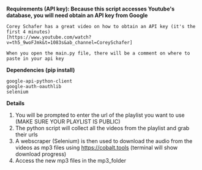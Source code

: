 **Requirements (API key): Because this script accesses Youtube's database, you will need obtain an API key from Google**

    Corey Schafer has a great video on how to obtain an API key (it's the first 4 minutes)
    [https://www.youtube.com/watch?v=th5_9woFJmk&t=1083s&ab_channel=CoreySchafer]

    When you open the main.py file, there will be a comment on where to paste in your api key

**Dependencies (pip install)**

    google-api-python-client
    google-auth-oauthlib
    selenium

**Details**
1. You will be prompted to enter the url of the playlist you want to use (MAKE SURE YOUR PLAYLIST IS PUBLIC)
2. The python script will collect all the videos from the playlist and grab their urls
3. A webscraper (Selenium) is then used to download the audio from the videos as mp3 files using https://cobalt.tools (terminal will show download progress)
4. Access the new mp3 files in the mp3_folder
